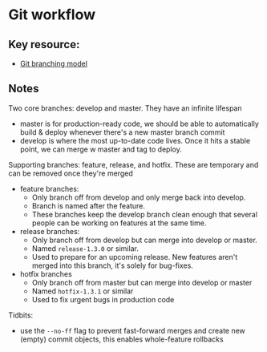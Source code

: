 
# Git workflow

## Key resource:
 - [Git branching model](http://nvie.com/posts/a-successful-git-branching-model/)

## Notes

Two core branches: develop and master. They have an infinite lifespan
 - master is for production-ready code, we should be able to automatically build & deploy whenever there's a new master branch commit
 - develop is where the most up-to-date code lives. Once it hits a stable point, we can merge w master and tag to deploy.

Supporting branches: feature, release, and hotfix. These are temporary and can be removed once they're merged
 - feature branches:
   - Only branch off from develop and only merge back into develop.
   - Branch is named after the feature.
   - These branches keep the develop branch clean enough that several people can be working on features at the same time.
 - release branches:
   - Only branch off from develop but can merge into develop or master.
   - Named `release-1.3.0` or similar.
   - Used to prepare for an upcoming release. New features aren't merged into this branch, it's solely for bug-fixes.
 - hotfix branches
   - Only branch off from master but can merge into develop or master
   - Named `hotfix-1.3.1` or similar
   - Used to fix urgent bugs in production code

Tidbits:
 - use the `--no-ff` flag to prevent fast-forward merges and create new (empty) commit objects, this enables whole-feature rollbacks

